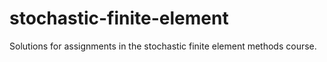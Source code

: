 # stochastic-finite-element
Solutions for assignments in the stochastic finite element methods course.
